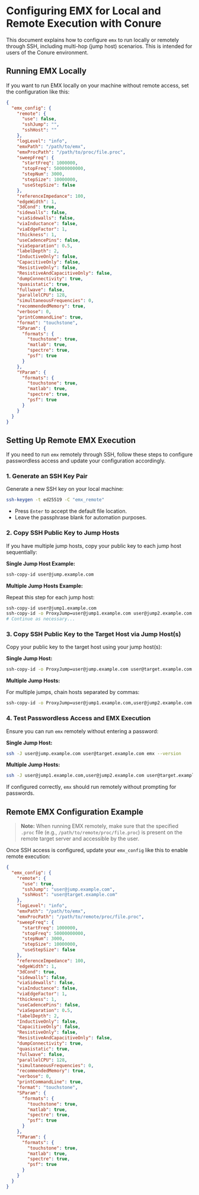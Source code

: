# Configuring EMX for Local and Remote Execution with Conure

This document explains how to configure `emx` to run locally or remotely through SSH, including multi-hop (jump host) scenarios. This is intended for users of the Conure environment.

## Running EMX Locally

If you want to run EMX locally on your machine without remote access, set the configuration like this:

```json
{
  "emx_config": {
    "remote": {
      "use": false,
      "sshJump": "",
      "sshHost": ""
    },
    "logLevel": "info",
    "emxPath": "/path/to/emx",
    "emxProcPath": "/path/to/proc/file.proc",
    "sweepFreq": {
      "startFreq": 1000000,
      "stopFreq": 50000000000,
      "stepNum": 3000,
      "stepSize": 10000000,
      "useStepSize": false
    },
    "referenceImpedance": 100,
    "edgeWidth": 1,
    "3dCond": true,
    "sidewalls": false,
    "viaSidewalls": false,
    "viaInductance": false,
    "viaEdgeFactor": 1,
    "thickness": 1,
    "useCadencePins": false,
    "viaSeparation": 0.5,
    "labelDepth": 2,
    "InductiveOnly": false,
    "CapacitiveOnly": false,
    "ResistiveOnly": false,
    "ResistiveAndCapacitiveOnly": false,
    "dumpConnectivity": true,
    "quasistatic": true,
    "fullwave": false,
    "parallelCPU": 128,
    "simultaneousFrequencies": 0,
    "recommendedMemory": true,
    "verbose": 0,
    "printCommandLine": true,
    "format": "touchstone",
    "SParam": {
      "formats": {
        "touchstone": true,
        "matlab": true,
        "spectre": true,
        "psf": true
      }
    },
    "YParam": {
      "formats": {
        "touchstone": true,
        "matlab": true,
        "spectre": true,
        "psf": true
      }
    }
  }
}
```

## Setting Up Remote EMX Execution

If you need to run `emx` remotely through SSH, follow these steps to configure passwordless access and update your configuration accordingly.

### 1. Generate an SSH Key Pair

Generate a new SSH key on your local machine:

```bash
ssh-keygen -t ed25519 -C "emx_remote"
```

- Press `Enter` to accept the default file location.
- Leave the passphrase blank for automation purposes.

### 2. Copy SSH Public Key to Jump Hosts

If you have multiple jump hosts, copy your public key to each jump host sequentially:

**Single Jump Host Example:**

```bash
ssh-copy-id user@jump.example.com
```

**Multiple Jump Hosts Example:**

Repeat this step for each jump host:

```bash
ssh-copy-id user@jump1.example.com
ssh-copy-id -o ProxyJump=user@jump1.example.com user@jump2.example.com
# Continue as necessary...
```

### 3. Copy SSH Public Key to the Target Host via Jump Host(s)

Copy your public key to the target host using your jump host(s):

**Single Jump Host:**

```bash
ssh-copy-id -o ProxyJump=user@jump.example.com user@target.example.com
```

**Multiple Jump Hosts:**

For multiple jumps, chain hosts separated by commas:

```bash
ssh-copy-id -o ProxyJump=user@jump1.example.com,user@jump2.example.com user@target.example.com
```

### 4. Test Passwordless Access and EMX Execution

Ensure you can run `emx` remotely without entering a password:

**Single Jump Host:**

```bash
ssh -J user@jump.example.com user@target.example.com emx --version
```

**Multiple Jump Hosts:**

```bash
ssh -J user@jump1.example.com,user@jump2.example.com user@target.example.com emx --version
```

If configured correctly, `emx` should run remotely without prompting for passwords.

## Remote EMX Configuration Example

> **Note:** When running EMX remotely, make sure that the specified `.proc` file (e.g., `/path/to/remote/proc/file.proc`) is present on the remote target server and accessible by the user.

Once SSH access is configured, update your `emx_config` like this to enable remote execution:

```json
{
  "emx_config": {
    "remote": {
      "use": true,
      "sshJump": "user@jump.example.com",
      "sshHost": "user@target.example.com"
    },
    "logLevel": "info",
    "emxPath": "/path/to/emx",
    "emxProcPath": "/path/to/remote/proc/file.proc",
    "sweepFreq": {
      "startFreq": 1000000,
      "stopFreq": 50000000000,
      "stepNum": 3000,
      "stepSize": 10000000,
      "useStepSize": false
    },
    "referenceImpedance": 100,
    "edgeWidth": 1,
    "3dCond": true,
    "sidewalls": false,
    "viaSidewalls": false,
    "viaInductance": false,
    "viaEdgeFactor": 1,
    "thickness": 1,
    "useCadencePins": false,
    "viaSeparation": 0.5,
    "labelDepth": 2,
    "InductiveOnly": false,
    "CapacitiveOnly": false,
    "ResistiveOnly": false,
    "ResistiveAndCapacitiveOnly": false,
    "dumpConnectivity": true,
    "quasistatic": true,
    "fullwave": false,
    "parallelCPU": 128,
    "simultaneousFrequencies": 0,
    "recommendedMemory": true,
    "verbose": 0,
    "printCommandLine": true,
    "format": "touchstone",
    "SParam": {
      "formats": {
        "touchstone": true,
        "matlab": true,
        "spectre": true,
        "psf": true
      }
    },
    "YParam": {
      "formats": {
        "touchstone": true,
        "matlab": true,
        "spectre": true,
        "psf": true
      }
    }
  }
}
```
